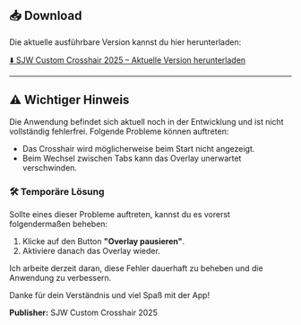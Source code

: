 ## 📥 Download

Die aktuelle ausführbare Version kannst du hier herunterladen:

[⬇️ SJW Custom Crosshair 2025 – Aktuelle Version herunterladen]()

---

## ⚠️ Wichtiger Hinweis

Die Anwendung befindet sich aktuell noch in der Entwicklung und ist nicht vollständig fehlerfrei. Folgende Probleme können auftreten:

- Das Crosshair wird möglicherweise beim Start nicht angezeigt.
- Beim Wechsel zwischen Tabs kann das Overlay unerwartet verschwinden.

### 🛠️ Temporäre Lösung

Sollte eines dieser Probleme auftreten, kannst du es vorerst folgendermaßen beheben:

1. Klicke auf den Button **"Overlay pausieren"**.
2. Aktiviere danach das Overlay wieder.

Ich arbeite derzeit daran, diese Fehler dauerhaft zu beheben und die Anwendung zu verbessern.

Danke für dein Verständnis und viel Spaß mit der App!

**Publisher:** SJW Custom Crosshair 2025
